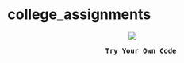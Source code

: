 # college_assignments

<p align = "center">
  <img src="https://github.com/atanu3000/college_assignments_python/blob/main/coding_shots/image_2.png">
</p>
<p><pre align="center">
    <strong> Try Your Own Code <strong>